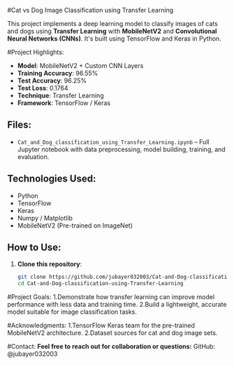 #Cat vs Dog Image Classification using Transfer Learning

This project implements a deep learning model to classify images of cats and dogs using **Transfer Learning** with **MobileNetV2** and **Convolutional Neural Networks (CNNs)**. It's built using TensorFlow and Keras in Python.

#Project Highlights:

- **Model**: MobileNetV2 + Custom CNN Layers
- **Training Accuracy**: 96.55%
- **Test Accuracy**: 96.25%
- **Test Loss**: 0.1764
- **Technique**: Transfer Learning
- **Framework**: TensorFlow / Keras

## Files:

- `Cat_and_Dog_classification_using_Transfer_Learning.ipynb` – Full Jupyter notebook with data preprocessing, model building, training, and evaluation.

## Technologies Used:

- Python
- TensorFlow
- Keras
- Numpy / Matplotlib
- MobileNetV2 (Pre-trained on ImageNet)

## How to Use:

1. **Clone this repository**:
   ```bash
   git clone https://github.com/jubayer032003/Cat-and-Dog-classification-using-Transfer-Learning.git
   cd Cat-and-Dog-classification-using-Transfer-Learning


#Project Goals:
1.Demonstrate how transfer learning can improve model performance with less data and training time.
2.Build a lightweight, accurate model suitable for image classification tasks.

#Acknowledgments:
1.TensorFlow Keras team for the pre-trained MobileNetV2 architecture.
2.Dataset sources for cat and dog image sets.

#Contact:
**Feel free to reach out for collaboration or questions:**
GitHub: @jubayer032003
